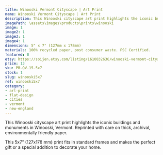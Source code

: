 ```yaml
---
title: Winooski Vermont Cityscape | Art Print
name: Winooski Vermont Cityscape | Art Print
description: This Winooski cityscape art print highlights the iconic buildings and monuments in Winooski, Vermont. Reprinted with care on thick, archival, environmentally friendly paper.
imagePath: \assets\images\products\prints\winooski
image: 1
image2: 1
image3: 1
image4: 1
dimensions: 5" x 7" (127mm x 178mm)
materials: 100% recycled paper, post consumer waste. FSC Certified.
featured: 0
etsy: https://soijen.etsy.com/listing/1610032636/winooski-vermont-cityscape-art-print
price: 13
sku: PR-QV-15-5x7
stock: 1
slug: winooski5x7
ref: winooski5x7
category:
- art-print
- flat-design
- cities
- vermont
- new-england
---
```

This Winooski cityscape art print highlights the iconic buildings and monuments in Winooski, Vermont.
Reprinted with care on thick, archival, environmentally friendly paper.

This 5x7” (127x178 mm) print fits in standard frames and makes the perfect gift or a special addition to decorate your home.
